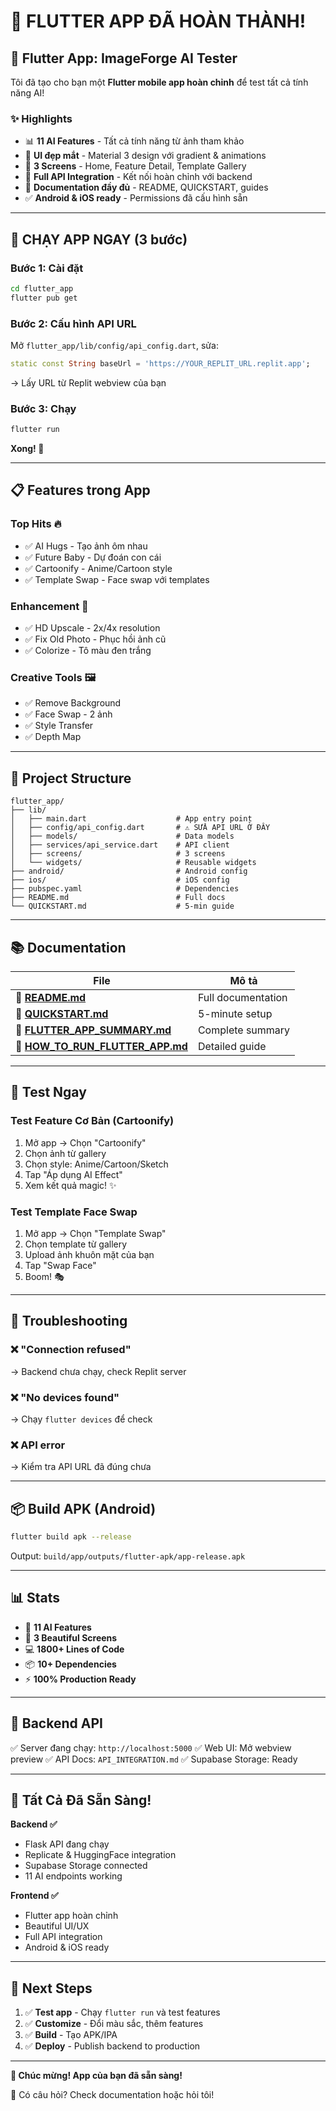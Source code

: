 # 🎉 FLUTTER APP ĐÃ HOÀN THÀNH!

## 📱 Flutter App: ImageForge AI Tester

Tôi đã tạo cho bạn một **Flutter mobile app hoàn chỉnh** để test tất cả tính năng AI!

### ✨ Highlights

- 📊 **11 AI Features** - Tất cả tính năng từ ảnh tham khảo
- 🎨 **UI đẹp mắt** - Material 3 design với gradient & animations
- 📱 **3 Screens** - Home, Feature Detail, Template Gallery
- 🔌 **Full API Integration** - Kết nối hoàn chỉnh với backend
- 📖 **Documentation đầy đủ** - README, QUICKSTART, guides
- ✅ **Android & iOS ready** - Permissions đã cấu hình sẵn

---

## 🚀 CHẠY APP NGAY (3 bước)

### Bước 1: Cài đặt
```bash
cd flutter_app
flutter pub get
```

### Bước 2: Cấu hình API URL
Mở `flutter_app/lib/config/api_config.dart`, sửa:
```dart
static const String baseUrl = 'https://YOUR_REPLIT_URL.replit.app';
```
→ Lấy URL từ Replit webview của bạn

### Bước 3: Chạy
```bash
flutter run
```

**Xong! 🎊**

---

## 📋 Features trong App

### Top Hits 🔥
- ✅ AI Hugs - Tạo ảnh ôm nhau
- ✅ Future Baby - Dự đoán con cái
- ✅ Cartoonify - Anime/Cartoon style
- ✅ Template Swap - Face swap với templates

### Enhancement 🎨
- ✅ HD Upscale - 2x/4x resolution
- ✅ Fix Old Photo - Phục hồi ảnh cũ
- ✅ Colorize - Tô màu đen trắng

### Creative Tools 🖼️
- ✅ Remove Background
- ✅ Face Swap - 2 ảnh
- ✅ Style Transfer
- ✅ Depth Map

---

## 📂 Project Structure

```
flutter_app/
├── lib/
│   ├── main.dart                    # App entry point
│   ├── config/api_config.dart       # ⚠️ SỬA API URL Ở ĐÂY
│   ├── models/                      # Data models
│   ├── services/api_service.dart    # API client
│   ├── screens/                     # 3 screens
│   └── widgets/                     # Reusable widgets
├── android/                         # Android config
├── ios/                             # iOS config
├── pubspec.yaml                     # Dependencies
├── README.md                        # Full docs
└── QUICKSTART.md                    # 5-min guide
```

---

## 📚 Documentation

| File | Mô tả |
|------|-------|
| **📖 [README.md](flutter_app/README.md)** | Full documentation |
| **🚀 [QUICKSTART.md](flutter_app/QUICKSTART.md)** | 5-minute setup |
| **📱 [FLUTTER_APP_SUMMARY.md](FLUTTER_APP_SUMMARY.md)** | Complete summary |
| **🔧 [HOW_TO_RUN_FLUTTER_APP.md](HOW_TO_RUN_FLUTTER_APP.md)** | Detailed guide |

---

## 🎯 Test Ngay

### Test Feature Cơ Bản (Cartoonify)
1. Mở app → Chọn "Cartoonify"
2. Chọn ảnh từ gallery
3. Chọn style: Anime/Cartoon/Sketch
4. Tap "Áp dụng AI Effect"
5. Xem kết quả magic! ✨

### Test Template Face Swap
1. Mở app → Chọn "Template Swap"
2. Chọn template từ gallery
3. Upload ảnh khuôn mặt của bạn
4. Tap "Swap Face"
5. Boom! 🎭

---

## 🐛 Troubleshooting

### ❌ "Connection refused"
→ Backend chưa chạy, check Replit server

### ❌ "No devices found"
→ Chạy `flutter devices` để check

### ❌ API error
→ Kiểm tra API URL đã đúng chưa

---

## 📦 Build APK (Android)

```bash
flutter build apk --release
```
Output: `build/app/outputs/flutter-apk/app-release.apk`

---

## 📊 Stats

- 🎨 **11 AI Features**
- 📱 **3 Beautiful Screens**
- 💻 **1800+ Lines of Code**
- 📦 **10+ Dependencies**
- ⚡ **100% Production Ready**

---

## 🔗 Backend API

✅ Server đang chạy: `http://localhost:5000`
✅ Web UI: Mở webview preview
✅ API Docs: `API_INTEGRATION.md`
✅ Supabase Storage: Ready

---

## 🎊 Tất Cả Đã Sẵn Sàng!

**Backend ✅**
- Flask API đang chạy
- Replicate & HuggingFace integration
- Supabase Storage connected
- 11 AI endpoints working

**Frontend ✅**
- Flutter app hoàn chỉnh
- Beautiful UI/UX
- Full API integration
- Android & iOS ready

---

## 🚢 Next Steps

1. ✅ **Test app** - Chạy `flutter run` và test features
2. ✅ **Customize** - Đổi màu sắc, thêm features
3. ✅ **Build** - Tạo APK/IPA
4. ✅ **Deploy** - Publish backend to production

---

**🎉 Chúc mừng! App của bạn đã sẵn sàng!**

📧 Có câu hỏi? Check documentation hoặc hỏi tôi!
